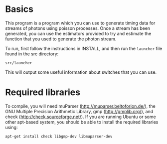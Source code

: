 # Basics
This program is a program which you can use to generate timing data for streams of 
photons using poisson processes. Once a stream has been generated, you can use the
estimators provided to try and estimate the function that you used to generate the
photon stream.

To run, first follow the instructions in INSTALL, and then run the `launcher` file 
found in the src directory:

`src/launcher`

This will output some useful information about switches that you can use.

# Required libraries
To compile, you will need muParser (http://muparser.beltoforion.de/), the
GNU Multiple Precision Arithmetic Library, gmp (http://gmplib.org/), and check
(http://check.sourceforge.net/). If you are running Ubuntu or some other apt-based
system, you should be able to install the required libraries using:

`apt-get install check libgmp-dev libmuparser-dev`
